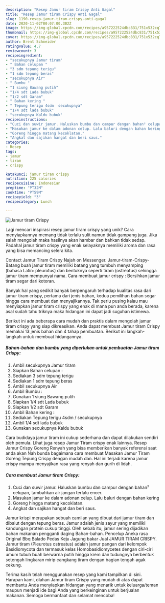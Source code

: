 ```yaml
---
description: "Resep Jamur tiram Crispy Anti Gagal"
title: "Resep Jamur tiram Crispy Anti Gagal"
slug: 1190-resep-jamur-tiram-crispy-anti-gagal
date: 2020-11-02T00:07:00.302Z
image: https://img-global.cpcdn.com/recipes/a957222524dbc831/751x532cq70/jamur-tiram-crispy-foto-resep-utama.jpg
thumbnail: https://img-global.cpcdn.com/recipes/a957222524dbc831/751x532cq70/jamur-tiram-crispy-foto-resep-utama.jpg
cover: https://img-global.cpcdn.com/recipes/a957222524dbc831/751x532cq70/jamur-tiram-crispy-foto-resep-utama.jpg
author: Brent Schneider
ratingvalue: 4.7
reviewcount: 3
recipeingredient:
- "secukupnya Jamur tiram"
- " Bahan celupan "
- "3 sdm tepung terigu"
- "1 sdm tepung beras"
- "secukupnya Air"
- " Bumbu "
- "1 siung Bawang putih"
- "1/4 sdt Lada bubuk"
- "1/2 sdt Garam"
- " Bahan kering "
- " Tepung terigu 4sdm  secukupnya"
- "1/4 sdt lada bubuk"
- "secukupnya Kaldu bubuk"
recipeinstructions:
- "Cuci dan suwir jamur. Haluskan bumbu dan campur dengan bahan² celupan, tambahkan air jangan terlalu encer."
- "Masukan jamur ke dalam adonan celup. Lalu baluri dengan bahan kering"
- "Goreng hingga matang kecoklatan."
- "Angkat dan sajikan hangat dan beri saus."
categories:
- Resep
tags:
- jamur
- tiram
- crispy

katakunci: jamur tiram crispy 
nutrition: 225 calories
recipecuisine: Indonesian
preptime: "PT32M"
cooktime: "PT59M"
recipeyield: "3"
recipecategory: Lunch

---
```



![Jamur tiram Crispy](https://img-global.cpcdn.com/recipes/a957222524dbc831/751x532cq70/jamur-tiram-crispy-foto-resep-utama.jpg)

Lagi mencari inspirasi resep jamur tiram crispy yang unik? Cara menyiapkannya memang tidak terlalu sulit namun tidak gampang juga. Jika salah mengolah maka hasilnya akan hambar dan bahkan tidak sedap. Padahal jamur tiram crispy yang enak selayaknya memiliki aroma dan rasa yang bisa memancing selera kita.

Contact Jamur Tiram Crispy Najah on Messenger. Jamur-tiram-Crispy-Batang buah jamur tiram memiliki batang yang tumbuh menyamping (bahasa Latin: pleurotus) dan bentuknya seperti tiram (ostreatus) sehingga jamur tiram mempunyai nama. Cara membuat jamur crispy : Bersihkan jamur tiram segar dari kotoran.

Banyak hal yang sedikit banyak berpengaruh terhadap kualitas rasa dari jamur tiram crispy, pertama dari jenis bahan, kedua pemilihan bahan segar hingga cara membuat dan menyajikannya. Tak perlu pusing kalau mau menyiapkan jamur tiram crispy yang enak di mana pun anda berada, karena asal sudah tahu triknya maka hidangan ini dapat jadi suguhan istimewa.


Berikut ini ada beberapa cara mudah dan praktis dalam mengolah jamur tiram crispy yang siap dikreasikan. Anda dapat membuat Jamur tiram Crispy memakai 13 jenis bahan dan 4 tahap pembuatan. Berikut ini langkah-langkah untuk membuat hidangannya.

<!--inarticleads1-->

##### Bahan-bahan dan bumbu yang diperlukan untuk pembuatan Jamur tiram Crispy:

1. Ambil secukupnya Jamur tiram
1. Siapkan  Bahan celupan :
1. Sediakan 3 sdm tepung terigu
1. Sediakan 1 sdm tepung beras
1. Ambil secukupnya Air
1. Ambil  Bumbu :
1. Gunakan 1 siung Bawang putih
1. Siapkan 1/4 sdt Lada bubuk
1. Siapkan 1/2 sdt Garam
1. Ambil  Bahan kering :
1. Sediakan  Tepung terigu 4sdm / secukupnya
1. Ambil 1/4 sdt lada bubuk
1. Gunakan secukupnya Kaldu bubuk


Cara budidaya jamur tiram ini cukup sederhana dan dapat dilakukan sendiri oleh pemula. Lihat juga resep Jamur Tiram crispy enak lainnya. Resep Jamur Crispy Goreng Renyah yang bisa memberikan banyak referensi saat anda akan Nah bunda bagaimana cara membuat Masakan Jamur Tiram Goreng Tepung Crispy dengan mudah dan. Hal ini terjadi karena jamur crispy mampu menyajikan rasa yang renyah dan gurih di lidah. 

<!--inarticleads2-->

##### Cara membuat Jamur tiram Crispy:

1. Cuci dan suwir jamur. Haluskan bumbu dan campur dengan bahan² celupan, tambahkan air jangan terlalu encer.
1. Masukan jamur ke dalam adonan celup. Lalu baluri dengan bahan kering
1. Goreng hingga matang kecoklatan.
1. Angkat dan sajikan hangat dan beri saus.


Jamur krispi merupakan sebuah camilan yang dibuat dari jamur tiram dan dibalut dengan tepung beras. Jamur adalah jenis sayur yang memiliki kandungan protein cukup tinggi. Oleh sebab itu, jamur sering dijadikan bahan makanan pengganti daging Bahan-bahan. Pencelup Aneka rasa Original Bbq Balado Pedas Keju Jagung bakar Jual JAMUR TIRAM CRISPY. Jamur tiram (Pleurotus ostreatus) adalah jamur pangan dari kelompok Basidiomycota dan termasuk kelas Homobasidiomycetes dengan ciri-ciri umum tubuh buah berwarna putih hingga krem dan tudungnya berbentuk setengah lingkaran mirip cangkang tiram dengan bagian tengah agak cekung. 

Terima kasih telah menggunakan resep yang kami tampilkan di sini. Harapan kami, olahan Jamur tiram Crispy yang mudah di atas dapat membantu Anda menyiapkan hidangan yang menarik untuk keluarga/teman maupun menjadi ide bagi Anda yang berkeinginan untuk berjualan makanan. Semoga bermanfaat dan selamat mencoba!
